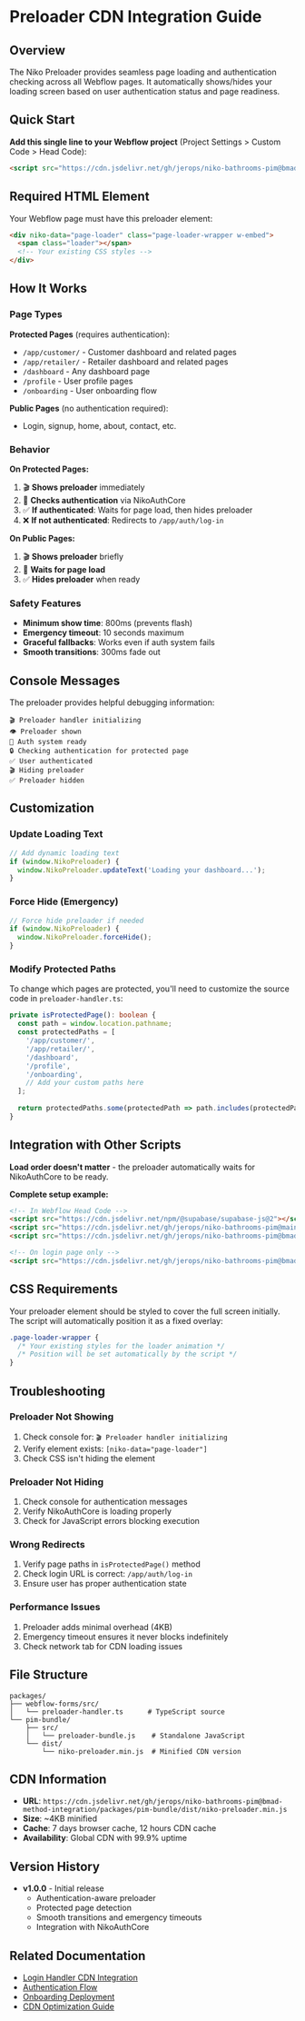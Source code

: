 # Preloader CDN Integration Guide

## Overview

The Niko Preloader provides seamless page loading and authentication checking across all Webflow pages. It automatically shows/hides your loading screen based on user authentication status and page readiness.

## Quick Start

**Add this single line to your Webflow project** (Project Settings > Custom Code > Head Code):

```html
<script src="https://cdn.jsdelivr.net/gh/jerops/niko-bathrooms-pim@bmad-method-integration/packages/pim-bundle/dist/niko-preloader.min.js"></script>
```

## Required HTML Element

Your Webflow page must have this preloader element:

```html
<div niko-data="page-loader" class="page-loader-wrapper w-embed">
  <span class="loader"></span>
  <!-- Your existing CSS styles -->
</div>
```

## How It Works

### Page Types

**Protected Pages** (requires authentication):
- `/app/customer/` - Customer dashboard and related pages
- `/app/retailer/` - Retailer dashboard and related pages  
- `/dashboard` - Any dashboard page
- `/profile` - User profile pages
- `/onboarding` - User onboarding flow

**Public Pages** (no authentication required):
- Login, signup, home, about, contact, etc.

### Behavior

**On Protected Pages:**
1. 🎬 **Shows preloader** immediately
2. 🔐 **Checks authentication** via NikoAuthCore
3. ✅ **If authenticated**: Waits for page load, then hides preloader
4. ❌ **If not authenticated**: Redirects to `/app/auth/log-in`

**On Public Pages:**
1. 🎬 **Shows preloader** briefly
2. 📄 **Waits for page load**
3. ✅ **Hides preloader** when ready

### Safety Features

- **Minimum show time**: 800ms (prevents flash)
- **Emergency timeout**: 10 seconds maximum
- **Graceful fallbacks**: Works even if auth system fails
- **Smooth transitions**: 300ms fade out

## Console Messages

The preloader provides helpful debugging information:

```
🎬 Preloader handler initializing
👁️ Preloader shown
🔐 Auth system ready
🔒 Checking authentication for protected page
✅ User authenticated
🎬 Hiding preloader
✅ Preloader hidden
```

## Customization

### Update Loading Text

```javascript
// Add dynamic loading text
if (window.NikoPreloader) {
  window.NikoPreloader.updateText('Loading your dashboard...');
}
```

### Force Hide (Emergency)

```javascript
// Force hide preloader if needed
if (window.NikoPreloader) {
  window.NikoPreloader.forceHide();
}
```

### Modify Protected Paths

To change which pages are protected, you'll need to customize the source code in `preloader-handler.ts`:

```typescript
private isProtectedPage(): boolean {
  const path = window.location.pathname;
  const protectedPaths = [
    '/app/customer/',
    '/app/retailer/',
    '/dashboard',
    '/profile',
    '/onboarding',
    // Add your custom paths here
  ];
  
  return protectedPaths.some(protectedPath => path.includes(protectedPath));
}
```

## Integration with Other Scripts

**Load order doesn't matter** - the preloader automatically waits for NikoAuthCore to be ready.

**Complete setup example:**
```html
<!-- In Webflow Head Code -->
<script src="https://cdn.jsdelivr.net/npm/@supabase/supabase-js@2"></script>
<script src="https://cdn.jsdelivr.net/gh/jerops/niko-bathrooms-pim@main/packages/auth/src/niko-auth-core.js"></script>
<script src="https://cdn.jsdelivr.net/gh/jerops/niko-bathrooms-pim@bmad-method-integration/packages/pim-bundle/dist/niko-preloader.min.js"></script>

<!-- On login page only -->
<script src="https://cdn.jsdelivr.net/gh/jerops/niko-bathrooms-pim@bmad-method-integration/packages/pim-bundle/dist/niko-login-handler.min.js"></script>
```

## CSS Requirements

Your preloader element should be styled to cover the full screen initially. The script will automatically position it as a fixed overlay:

```css
.page-loader-wrapper {
  /* Your existing styles for the loader animation */
  /* Position will be set automatically by the script */
}
```

## Troubleshooting

### Preloader Not Showing
1. Check console for: `🎬 Preloader handler initializing`
2. Verify element exists: `[niko-data="page-loader"]`
3. Check CSS isn't hiding the element

### Preloader Not Hiding
1. Check console for authentication messages
2. Verify NikoAuthCore is loading properly
3. Check for JavaScript errors blocking execution

### Wrong Redirects
1. Verify page paths in `isProtectedPage()` method
2. Check login URL is correct: `/app/auth/log-in`
3. Ensure user has proper authentication state

### Performance Issues
1. Preloader adds minimal overhead (4KB)
2. Emergency timeout ensures it never blocks indefinitely
3. Check network tab for CDN loading issues

## File Structure

```
packages/
├── webflow-forms/src/
│   └── preloader-handler.ts      # TypeScript source
└── pim-bundle/
    ├── src/
    │   └── preloader-bundle.js    # Standalone JavaScript
    └── dist/
        └── niko-preloader.min.js  # Minified CDN version
```

## CDN Information

- **URL**: `https://cdn.jsdelivr.net/gh/jerops/niko-bathrooms-pim@bmad-method-integration/packages/pim-bundle/dist/niko-preloader.min.js`
- **Size**: ~4KB minified
- **Cache**: 7 days browser cache, 12 hours CDN cache
- **Availability**: Global CDN with 99.9% uptime

## Version History

- **v1.0.0** - Initial release
  - Authentication-aware preloader
  - Protected page detection
  - Smooth transitions and emergency timeouts
  - Integration with NikoAuthCore

## Related Documentation

- [Login Handler CDN Integration](./LOGIN-HANDLER-CDN.md)
- [Authentication Flow](./AUTHENTICATION-FLOW.md)
- [Onboarding Deployment](./ONBOARDING-DEPLOYMENT.md)
- [CDN Optimization Guide](./packages/pim-bundle/CDN-OPTIMIZATION.md)